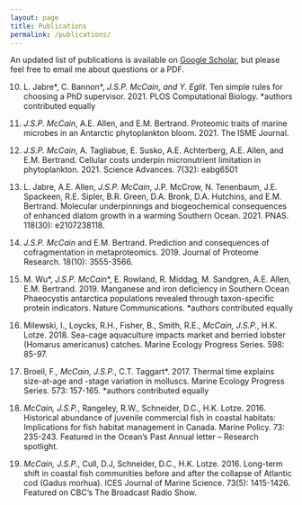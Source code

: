 ```yaml
---
layout: page
title: Publications
permalink: /publications/
---
```


An updated list of publications is available on [Google Scholar](https://scholar.google.ca/citations?user=kXQUQxEAAAAJ&hl=en), but please feel free to email me about questions or a PDF.

10. L. Jabre*, C. Bannon*, _J.S.P. McCain_*, and Y. Eglit*. Ten simple rules for choosing a PhD supervisor. 2021. PLOS Computational Biology. *authors contributed equally

9. _J.S.P. McCain_, A.E. Allen, and E.M. Bertrand. Proteomic traits of marine microbes in an Antarctic phytoplankton bloom. 2021. The ISME Journal.

8. _J.S.P. McCain_, A. Tagliabue, E. Susko, A.E. Achterberg, A.E. Allen, and E.M. Bertrand. Cellular costs underpin micronutrient limitation in phytoplankton. 2021. Science Advances. 7(32): eabg6501

7. L. Jabre, A.E. Allen, _J.S.P. McCain_, J.P. McCrow, N. Tenenbaum, J.E. Spackeen, R.E. Sipler, B.R. Green, D.A. Bronk, D.A. Hutchins, and E.M. Bertrand. Molecular underpinnings and biogeochemical consequences of enhanced diatom growth in a warming Southern Ocean. 2021. PNAS. 118(30): e2107238118.

6. _J.S.P. McCain_ and E.M. Bertrand. Prediction and consequences of cofragmentation in metaproteomics. 2019. Journal of Proteome Research. 18(10): 3555-3566.

5. M. Wu*, _J.S.P. McCain_*, E. Rowland, R. Middag, M. Sandgren, A.E. Allen, E.M. Bertrand. 2019. Manganese and iron deficiency in Southern Ocean Phaeocystis antarctica populations revealed through taxon-specific protein indicators. Nature Communications. *authors contributed equally

4. Milewski, I., Loycks, R.H., Fisher, B., Smith, R.E., _McCain, J.S.P._, H.K. Lotze. 2018. Sea-cage aquaculture impacts market and berried lobster (Homarus americanus) catches. Marine Ecology Progress Series. 598: 85-97.

3. Broell, F.*, _McCain, J.S.P._*, C.T. Taggart*. 2017. Thermal time explains size-at-age and -stage variation in molluscs. Marine Ecology Progress Series. 573: 157-165. *authors contributed equally

2. _McCain, J.S.P._, Rangeley, R.W., Schneider, D.C., H.K. Lotze. 2016. Historical abundance of juvenile commercial fish in coastal habitats: Implications for fish habitat management in Canada. Marine Policy. 73: 235-243. Featured in the Ocean’s Past Annual letter – Research spotlight. 

1. _McCain, J.S.P._, Cull, D.J, Schneider, D.C., H.K. Lotze. 2016. Long-term shift in coastal fish communities before and after the collapse of Atlantic cod (Gadus morhua). ICES Journal of Marine Science. 73(5): 1415-1426. Featured on CBC’s The Broadcast Radio Show. 
